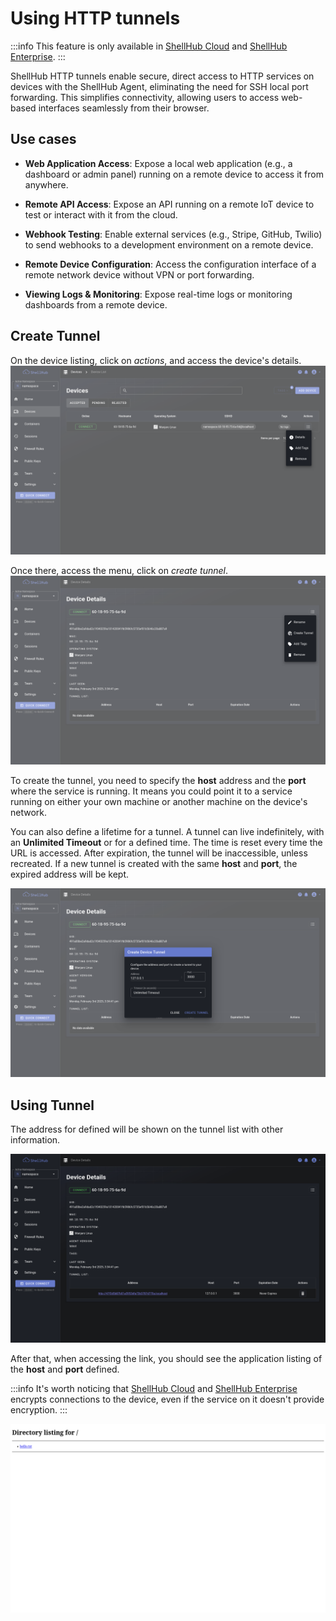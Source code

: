 # Using HTTP tunnels

:::info
This feature is only available in [ShellHub Cloud](https://shellhub.io) and
[ShellHub Enterprise](https://www.shellhub.io/products/enterprise).
:::

ShellHub HTTP tunnels enable secure, direct access to HTTP services on devices
with the ShellHub Agent, eliminating the need for SSH local port forwarding. This
simplifies connectivity, allowing users to access web-based interfaces seamlessly
from their browser.

## Use cases

- **Web Application Access**: Expose a local web application (e.g., a dashboard
or admin panel) running on a remote device to access it from anywhere.

- **Remote API Access**: Expose an API running on a remote IoT device to test or
interact with it from the cloud.

- **Webhook Testing**: Enable external services (e.g., Stripe, GitHub, Twilio) to
send webhooks to a development environment on a remote device.

- **Remote Device Configuration**: Access the configuration interface of a remote
network device without VPN or port forwarding.

- **Viewing Logs & Monitoring**: Expose real-time logs or monitoring dashboards
from a remote device.

## Create Tunnel

On the device listing, click on *actions*, and access the device's details.
![Device's list with actions opened](/img/device-list-actions.png)

Once there, access the menu, click on *create tunnel*.
![Device's details with menu opened](/img/device-details-menu.png)

To create the tunnel, you need to specify the **host** address and the **port** where
the service is running. It means you could point it to a service running on either
your own machine or another machine on the device's network.

You can also define a lifetime for a tunnel. A tunnel can live indefinitely,
with an **Unlimited Timeout** or for a defined time. The time is reset every
time the URL is accessed. After expiration, the tunnel will be inaccessible,
unless recreated. If a new tunnel is created with the same **host** and **port**,
the expired address will be kept.

![Create tunnel model](/img/create-tunnel.png)

## Using Tunnel

The address for defined will be shown on the tunnel list with other information.

![List of tunnels](/img/list-tunnels.png)

After that, when accessing the link, you should see the application listing of the
**host** and **port** defined.

:::info
It's worth noticing that [ShellHub Cloud](https://shellhub.io) and
[ShellHub Enterprise](https://www.shellhub.io/products/enterprise) encrypts connections
to the device, even if the service on it doesn't provide encryption.
:::

![Simple HTTP server sample](/img/tunnel-sample-server.png)

